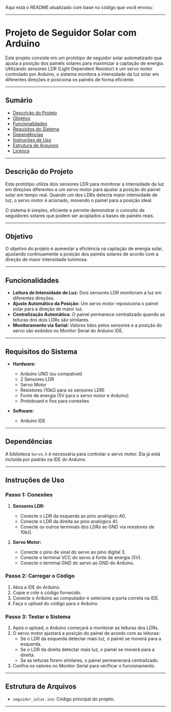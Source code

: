 Aqui está o README atualizado com base no código que você enviou:  

---

# **Projeto de Seguidor Solar com Arduino**  

Este projeto consiste em um protótipo de seguidor solar automatizado que ajusta a posição dos painéis solares para maximizar a captação de energia. Utilizando sensores LDR (Light Dependent Resistor) e um servo motor controlado por Arduino, o sistema monitora a intensidade da luz solar em diferentes direções e posiciona os painéis de forma eficiente.  

---

## **Sumário**  
- [Descrição do Projeto](#descrição-do-projeto)  
- [Objetivo](#objetivo)  
- [Funcionalidades](#funcionalidades)  
- [Requisitos do Sistema](#requisitos-do-sistema)  
- [Dependências](#dependências)  
- [Instruções de Uso](#instruções-de-uso)  
- [Estrutura de Arquivos](#estrutura-de-arquivos)  
- [Licença](#licença)  

---

## **Descrição do Projeto**  

Este protótipo utiliza dois sensores LDR para monitorar a intensidade da luz em direções diferentes e um servo motor para ajustar a posição do painel solar em tempo real. Quando um dos LDRs detecta maior intensidade de luz, o servo motor é acionado, movendo o painel para a posição ideal.  

O sistema é simples, eficiente e permite demonstrar o conceito de seguidores solares que podem ser acoplados a bases de painéis reais.  

---

## **Objetivo**  

O objetivo do projeto é aumentar a eficiência na captação de energia solar, ajustando continuamente a posição dos painéis solares de acordo com a direção de maior intensidade luminosa.  

---

## **Funcionalidades**  

- **Leitura de Intensidade de Luz:** Dois sensores LDR monitoram a luz em diferentes direções.  
- **Ajuste Automático da Posição:** Um servo motor reposiciona o painel solar para a direção de maior luz.  
- **Centralização Automática:** O painel permanece centralizado quando as leituras dos dois LDRs são similares.  
- **Monitoramento via Serial:** Valores lidos pelos sensores e a posição do servo são exibidos no Monitor Serial do Arduino IDE.  

---

## **Requisitos do Sistema**  

- **Hardware:**  
  - Arduino UNO (ou compatível)  
  - 2 Sensores LDR  
  - Servo Motor  
  - Resistores (10kΩ para os sensores LDR)  
  - Fonte de energia (5V para o servo motor e Arduino)  
  - Protoboard e fios para conexões  

- **Software:**  
  - Arduino IDE  

---

## **Dependências**  

A biblioteca `Servo.h` é necessária para controlar o servo motor. Ela já está incluída por padrão na IDE do Arduino.  

---

## **Instruções de Uso**  

### **Passo 1: Conexões**  

1. **Sensores LDR:**  
   - Conecte o LDR da esquerda ao pino analógico A0.  
   - Conecte o LDR da direita ao pino analógico A1.  
   - Conecte os outros terminais dos LDRs ao GND via resistores de 10kΩ.  

2. **Servo Motor:**  
   - Conecte o pino de sinal do servo ao pino digital 3.  
   - Conecte o terminal VCC do servo à fonte de energia (5V).  
   - Conecte o terminal GND do servo ao GND do Arduino.  

### **Passo 2: Carregar o Código**  

1. Abra a IDE do Arduino.  
2. Copie e cole o código fornecido.  
3. Conecte o Arduino ao computador e selecione a porta correta na IDE.  
4. Faça o upload do código para o Arduino.  

### **Passo 3: Testar o Sistema**  

1. Após o upload, o Arduino começará a monitorar as leituras dos LDRs.  
2. O servo motor ajustará a posição do painel de acordo com as leituras:  
   - Se o LDR da esquerda detectar mais luz, o painel se moverá para a esquerda.  
   - Se o LDR da direita detectar mais luz, o painel se moverá para a direita.  
   - Se as leituras forem similares, o painel permanecerá centralizado.  
3. Confira os valores no Monitor Serial para verificar o funcionamento.  

---

## **Estrutura de Arquivos**  

- `seguidor_solar.ino`: Código principal do projeto.  

---



